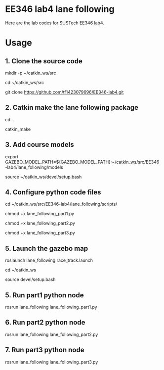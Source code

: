 # EE346 lab4 lane following
Here are the lab codes for SUSTech EE346 lab4.

# Usage

## 1. Clone the source code
  mkdir -p ~/catkin_ws/src

  cd ~/catkin_ws/src
  
  git clone https://github.com/tf1423079696/EE346-lab4.git
  
## 2. Catkin make the lane following package
  cd ..
  
  catkin_make

## 3. Add course models
  export GAZEBO_MODEL_PATH=${GAZEBO_MODEL_PATH}:~/catkin_ws/src/EE346-lab4/lane_following/models
  
  source ~/catkin_ws/devel/setup.bash
   
## 4. Configure python code files
  cd ~/catkin_ws/src/EE346-lab4/lane_following/scripts/
   
  chmod +x lane_following_part1.py
   
  chmod +x lane_following_part2.py
   
  chmod +x lane_following_part3.py
   
## 5. Launch the gazebo map
  roslaunch lane_following race_track.launch 
   
  cd ~/catkin_ws
   
  source devel/setup.bash
   
## 5. Run part1 python node
   
  rosrun lane_following lane_following_part1.py
   
## 6. Run part2 python node
   
  rosrun lane_following lane_following_part2.py
   
## 7. Run part3 python node
   
  rosrun lane_following lane_following_part3.py
